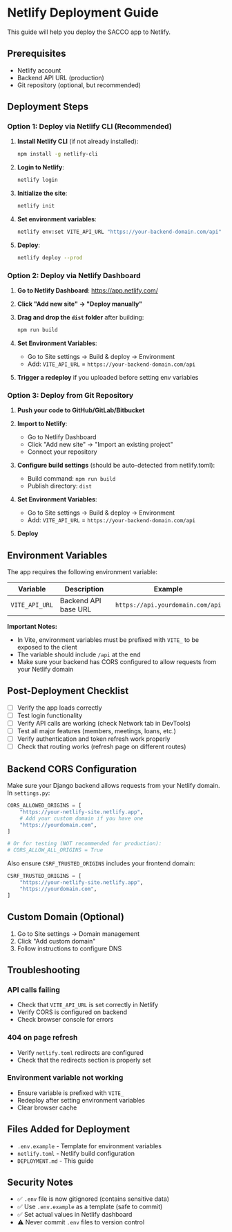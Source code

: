 # Netlify Deployment Guide

This guide will help you deploy the SACCO app to Netlify.

## Prerequisites

- Netlify account
- Backend API URL (production)
- Git repository (optional, but recommended)

## Deployment Steps

### Option 1: Deploy via Netlify CLI (Recommended)

1. **Install Netlify CLI** (if not already installed):
   ```bash
   npm install -g netlify-cli
   ```

2. **Login to Netlify**:
   ```bash
   netlify login
   ```

3. **Initialize the site**:
   ```bash
   netlify init
   ```

4. **Set environment variables**:
   ```bash
   netlify env:set VITE_API_URL "https://your-backend-domain.com/api"
   ```

5. **Deploy**:
   ```bash
   netlify deploy --prod
   ```

### Option 2: Deploy via Netlify Dashboard

1. **Go to Netlify Dashboard**: https://app.netlify.com/

2. **Click "Add new site" → "Deploy manually"**

3. **Drag and drop the `dist` folder** after building:
   ```bash
   npm run build
   ```

4. **Set Environment Variables**:
   - Go to Site settings → Build & deploy → Environment
   - Add: `VITE_API_URL` = `https://your-backend-domain.com/api`

5. **Trigger a redeploy** if you uploaded before setting env variables

### Option 3: Deploy from Git Repository

1. **Push your code to GitHub/GitLab/Bitbucket**

2. **Import to Netlify**:
   - Go to Netlify Dashboard
   - Click "Add new site" → "Import an existing project"
   - Connect your repository

3. **Configure build settings** (should be auto-detected from netlify.toml):
   - Build command: `npm run build`
   - Publish directory: `dist`

4. **Set Environment Variables**:
   - Go to Site settings → Build & deploy → Environment
   - Add: `VITE_API_URL` = `https://your-backend-domain.com/api`

5. **Deploy**

## Environment Variables

The app requires the following environment variable:

| Variable | Description | Example |
|----------|-------------|---------|
| `VITE_API_URL` | Backend API base URL | `https://api.yourdomain.com/api` |

**Important Notes:**
- In Vite, environment variables must be prefixed with `VITE_` to be exposed to the client
- The variable should include `/api` at the end
- Make sure your backend has CORS configured to allow requests from your Netlify domain

## Post-Deployment Checklist

- [ ] Verify the app loads correctly
- [ ] Test login functionality
- [ ] Verify API calls are working (check Network tab in DevTools)
- [ ] Test all major features (members, meetings, loans, etc.)
- [ ] Verify authentication and token refresh work properly
- [ ] Check that routing works (refresh page on different routes)

## Backend CORS Configuration

Make sure your Django backend allows requests from your Netlify domain. In `settings.py`:

```python
CORS_ALLOWED_ORIGINS = [
    "https://your-netlify-site.netlify.app",
    # Add your custom domain if you have one
    "https://yourdomain.com",
]

# Or for testing (NOT recommended for production):
# CORS_ALLOW_ALL_ORIGINS = True
```

Also ensure `CSRF_TRUSTED_ORIGINS` includes your frontend domain:

```python
CSRF_TRUSTED_ORIGINS = [
    "https://your-netlify-site.netlify.app",
    "https://yourdomain.com",
]
```

## Custom Domain (Optional)

1. Go to Site settings → Domain management
2. Click "Add custom domain"
3. Follow instructions to configure DNS

## Troubleshooting

### API calls failing
- Check that `VITE_API_URL` is set correctly in Netlify
- Verify CORS is configured on backend
- Check browser console for errors

### 404 on page refresh
- Verify `netlify.toml` redirects are configured
- Check that the redirects section is properly set

### Environment variable not working
- Ensure variable is prefixed with `VITE_`
- Redeploy after setting environment variables
- Clear browser cache

## Files Added for Deployment

- `.env.example` - Template for environment variables
- `netlify.toml` - Netlify build configuration
- `DEPLOYMENT.md` - This guide

## Security Notes

- ✅ `.env` file is now gitignored (contains sensitive data)
- ✅ Use `.env.example` as a template (safe to commit)
- ✅ Set actual values in Netlify dashboard
- ⚠️ Never commit `.env` files to version control
